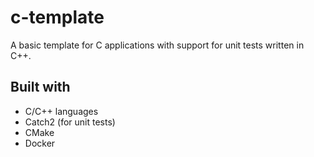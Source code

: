 # c-template

A basic template for C applications with support for unit tests written in C++.

## Built with

- C/C++ languages
- Catch2 (for unit tests)
- CMake
- Docker
